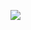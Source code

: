 ![](https://github.com/semnan-university-ai/machine-learning-class/blob/main/excersiecs/b-mohammadpour/26/1.jpg)

